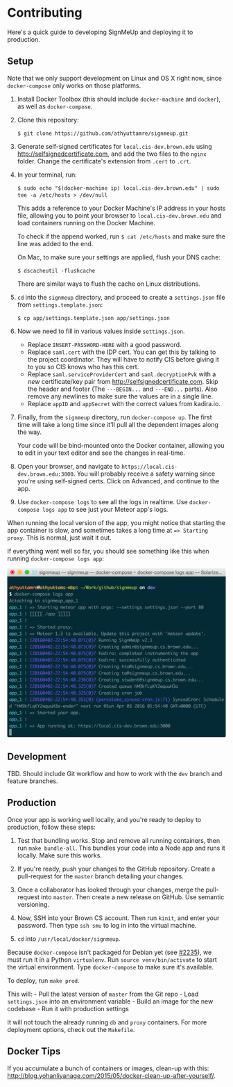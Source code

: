 # Contributing

Here's a quick guide to developing SignMeUp and deploying it to production.

## Setup

Note that we only support development on Linux and OS X right now, since
`docker-compose` only works on those platforms.

1. Install Docker Toolbox (this should include `docker-machine` and `docker`),
   as well as `docker-compose`.

2. Clone this repository:

   ```shell
   $ git clone https://github.com/athyuttamre/signmeup.git
   ```

3. Generate self-signed certificates for `local.cis-dev.brown.edu` using
   http://selfsignedcertificate.com, and add the two files to the `nginx` folder. Change the certificate's extension from `.cert` to `.crt`.

4. In your terminal, run:

   ```shell
   $ sudo echo "$(docker-machine ip) local.cis-dev.brown.edu" | sudo tee -a /etc/hosts > /dev/null
   ```

   This adds a reference to your Docker Machine's IP address in your hosts file, allowing you
   to point your browser to `local.cis-dev.brown.edu` and load containers running on the Docker Machine.

   To check if the append worked, run `$ cat /etc/hosts` and make sure the line was added to the end.

   On Mac, to make sure your settings are applied, flush your DNS cache:

   ```shell
   $ dscacheutil -flushcache
   ```

   There are similar ways to flush the cache on Linux distributions.

5. `cd` into the `signmeup` directory, and proceed to create a `settings.json` file
   from `settings.template.json`:

    ```shell
    $ cp app/settings.template.json app/settings.json
    ```

6. Now we need to fill in various values inside `settings.json`.

   - Replace `INSERT-PASSWORD-HERE` with a good password.
   - Replace `saml.cert` with the IDP cert. You can get this by talking to the
     project coordinator. They will have to notify CIS before giving it to you
     so CIS knows who has this cert.
   - Replace `saml.serviceProviderCert` and `saml.decryptionPvk` with a *new*
     certificate/key pair from http://selfsignedcertificate.com. Skip the header
     and footer (The `---BEGIN...` and `---END...` parts). Also remove any newlines
     to make sure the values are in a single line.
   - Replace `appID` and `appSecret` with the correct values from kadira.io.

7. Finally, from the `signmeup` directory, run `docker-compose up`. The first
   time will take a long time since it'll pull all the dependent images along
   the way.

   Your code will be bind-mounted onto the Docker container, allowing
   you to edit in your text editor and see the changes in real-time.

8. Open your browser, and navigate to `https://local.cis-dev.brown.edu:3000`. You
   will probably receive a safety warning since you're using self-signed certs.
   Click on Advanced, and continue to the app.

9. Use `docker-compose logs` to see all the logs in realtime. Use
   `docker-compose logs app` to see just your Meteor app's logs.

<!-- TODO: Figure out Git workflow including the dev branch. -->

When running the local version of the app, you might notice that starting the
app container is slow, and sometimes takes a long time at `=> Starting proxy`.
This is normal, just wait it out.

If everything went well so far, you should see something like this when running `docker-compose logs app`:

![Successful setup.](img/successful-setup.png)

## Development

TBD. Should include Git workflow and how to work with the `dev` branch and
feature branches.

## Production

Once your app is working well locally, and you're ready to deploy to production,
follow these steps:

1. Test that bundling works. Stop and remove all running containers, then run
   `make bundle-all`. This bundles your code into a Node app and runs it locally.
   Make sure this works.

2. If you're ready, push your changes to the GitHub repository.
   Create a pull-request for the `master` branch detailing your changes.

2. Once a collaborator has looked through your changes, merge the pull-request
   into `master`. Then create a new release on GitHub. Use semantic versioning.

3. Now, SSH into your Brown CS account. Then run `kinit`, and enter your password.
   Then type `ssh smu` to log in into the virtual machine.

4. `cd` into `/usr/local/docker/signmeup`.

  Because `docker-compose` isn't packaged for Debian yet
  (see [#2235](https://github.com/docker/compose/issues/2235)), we must run it in
  a Python `virtualenv`. Run `source venv/bin/activate` to start the virtual environment.
  Type `docker-compose` to make sure it's available.

   To deploy, run `make prod`.

   This will:
    - Pull the latest version of `master` from the Git repo
    - Load `settings.json` into an environment variable
    - Build an image for the new codebase
    - Run it with production settings

  It will not touch the already running `db` and `proxy` containers. For more
  deployment options, check out the `Makefile`.

## Docker Tips

If you accumulate a bunch of containers or images, clean-up with this: http://blog.yohanliyanage.com/2015/05/docker-clean-up-after-yourself/.
